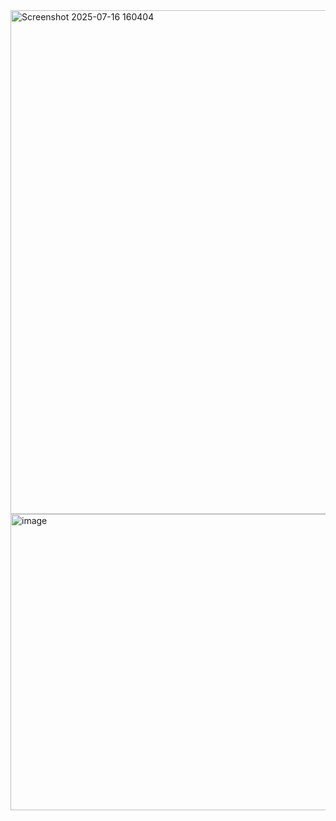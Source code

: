 <img width="1046" height="806" alt="Screenshot 2025-07-16 160404" src="https://github.com/user-attachments/assets/aeb6493c-4ca1-4d24-9c27-3a331bfb96ef" />
<img width="1061" height="474" alt="image" src="https://github.com/user-attachments/assets/6fb5a754-411f-4cc1-949b-aa8ea3c8fc30" />
